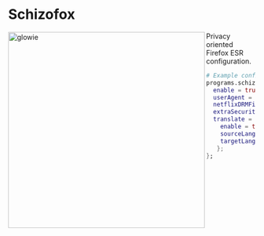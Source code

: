 # Schizofox

<img align="left" src="https://search.unlocked.link/image_proxy?url=https%3A%2F%2Fi.kym-cdn.com%2Fentries%2Ficons%2Ffacebook%2F000%2F037%2F493%2Fcovergn.jpg&h=80248b2686fc2e1618aae35fb3764bb260515e7675203963f631493f4cd14508" width="400" alt="glowie" />
Privacy oriented Firefox ESR configuration.

```nix
# Example configration
programs.schizofox = {
  enable = true;
  userAgent = "Mozilla/5.0 (Windows NT 10.0; Win64; x64; rv:106.0) Gecko/20100101 Firefox/106.0";
  netflixDRMFix = true;
  extraSecurity = true;
  translate = {
    enable = true;
    sourceLang = "en";
    targetLang = "tr";
   };
};
```

